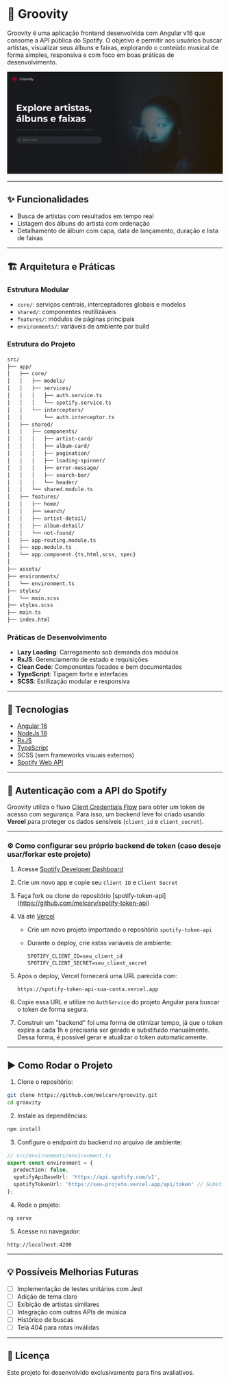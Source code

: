 # 🎵 Groovity

Groovity é uma aplicação frontend desenvolvida com Angular v16 que consome a API pública do Spotify. O objetivo é permitir aos usuários buscar artistas, visualizar seus álbuns e faixas, explorando o conteúdo musical de forma simples, responsiva e com foco em boas práticas de desenvolvimento.

![Página principal da aplicação](/src/assets/image/screenshot.png)

---

## ✨ Funcionalidades

- Busca de artistas com resultados em tempo real
- Listagem dos álbuns do artista com ordenação
- Detalhamento de álbum com capa, data de lançamento, duração e lista de faixas

---

## 🏗️ Arquitetura e Práticas

### Estrutura Modular
- `core/`: serviços centrais, interceptadores globais e modelos
- `shared/`: componentes reutilizáveis
- `features/`: módulos de páginas principais
- `environments/`: variáveis de ambiente por build

### Estrutura do Projeto
```txt
src/
├── app/
│   ├── core/
│   │   ├── models/
│   │   ├── services/
│   │   │   ├── auth.service.ts
│   │   │   └── spotify.service.ts
│   │   └── interceptors/
│   │       └── auth.interceptor.ts
│   ├── shared/
│   │   ├── components/
│   │   │   ├── artist-card/
│   │   │   ├── album-card/
│   │   │   ├── pagination/
│   │   │   ├── loading-spinner/
│   │   │   ├── error-message/
│   │   │   ├── search-bar/
│   │   │   └── header/
│   │   └── shared.module.ts
│   ├── features/
│   │   ├── home/
│   │   ├── search/
│   │   ├── artist-detail/
│   │   ├── album-detail/
│   │   └── not-found/
│   ├── app-routing.module.ts
│   ├── app.module.ts
│   └── app.component.{ts,html,scss, spec}
│
├── assets/
├── environments/
│   └── environment.ts
├── styles/
│   └── main.scss
├── styles.scss
├── main.ts
├── index.html
```

### Práticas de Desenvolvimento
- **Lazy Loading**: Carregamento sob demanda dos módulos
- **RxJS**: Gerenciamento de estado e requisições
- **Clean Code**: Componentes focados e bem documentados
- **TypeScript**: Tipagem forte e interfaces
- **SCSS**: Estilização modular e responsiva

---

## 🧰 Tecnologias

- [Angular 16](https://angular.io/)
- [NodeJs 18](https://nodejs.org/pt)
- [RxJS](https://rxjs.dev/)
- [TypeScript](https://www.typescriptlang.org/)
- SCSS (sem frameworks visuais externos)
- [Spotify Web API](https://developer.spotify.com/documentation/web-api/)

---

## 🔐 Autenticação com a API do Spotify

Groovity utiliza o fluxo [Client Credentials Flow](https://developer.spotify.com/documentation/web-api/tutorials/client-credentials-flow) para obter um token de acesso com segurança. Para isso, um backend leve foi criado usando **Vercel** para proteger os dados sensíveis (`client_id` e `client_secret`).

---

### ⚙️ Como configurar seu próprio backend de token (caso deseje usar/forkar este projeto)

1. Acesse [Spotify Developer Dashboard](https://developer.spotify.com/dashboard)
2. Crie um novo app e copie seu `Client ID` e `Client Secret`
3. Faça fork ou clone do repositório [spotify-token-api] (https://github.com/melcarv/spotify-token-api)
4. Vá até [Vercel](https://vercel.com)
   - Crie um novo projeto importando o repositório `spotify-token-api`
   - Durante o deploy, crie estas variáveis de ambiente:

     ```
     SPOTIFY_CLIENT_ID=seu_client_id
     SPOTIFY_CLIENT_SECRET=seu_client_secret
     ```

5. Após o deploy, Vercel fornecerá uma URL parecida com:

   ```
   https://spotify-token-api-sua-conta.vercel.app
   ```

6. Copie essa URL e utilize no `AuthService` do projeto Angular para buscar o token de forma segura.

7. Construir um "backend" foi uma forma de otimizar tempo, já que o token expira a cada 1h e precisaria ser gerado e substituido manualmente. Dessa forma, é possivel gerar e atualizar o token automaticamente.

---

## ▶️ Como Rodar o Projeto

1. Clone o repositório:
```bash
git clone https://github.com/melcarv/groovity.git
cd groovity
```

2. Instale as dependências:
```bash
npm install
```

3. Configure o endpoint do backend no arquivo de ambiente:
```ts
// src/environments/environment.ts
export const environment = {
  production: false,
  spotifyApiBaseUrl: 'https://api.spotify.com/v1',
  spotifyTokenUrl: 'https://seu-projeto.vercel.app/api/token' // Substitua pelo seu e inclua manualmente o caminho /api/token. Ao escrever essa Url no navegador, ela deve retornar o objeto com seu token. Aí sim, estará pronto para ser usado.
};
```

4. Rode o projeto:
```bash
ng serve
```

5. Acesse no navegador:
```
http://localhost:4200
```

---

## 💡 Possíveis Melhorias Futuras

- [ ] Implementação de testes unitários com Jest
- [ ] Adição de tema claro
- [ ] Exibição de artistas similares
- [ ] Integração com outras APIs de música
- [ ] Histórico de buscas
- [ ] Tela 404 para rotas inválidas

---

## 📜 Licença

Este projeto foi desenvolvido exclusivamente para fins avaliativos.
